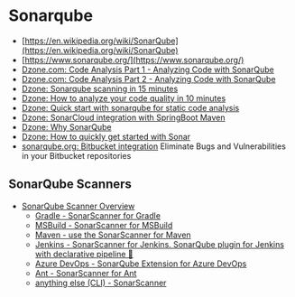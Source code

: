 # Sonarqube
* [https://en.wikipedia.org/wiki/SonarQube](https://en.wikipedia.org/wiki/SonarQube)
* [https://www.sonarqube.org/](https://www.sonarqube.org/)
* [Dzone.com: Code Analysis Part 1 - Analyzing Code with SonarQube](https://dzone.com/articles/code-analysis-with-sonarqube-part-1-setup)
* [Dzone.com: Code Analysis Part 2 - Analyzing Code with SonarQube](https://dzone.com/articles/code-analysis-part-2-analyzing-code-with-sonarqube)
* [Dzone: Sonarqube scanning in 15 minutes](https://dzone.com/articles/sonarqube-scanning-in-15-minutes-2)
* [Dzone: How to analyze your code quality in 10 minutes](https://dzone.com/articles/how-to-analyze-your-code-quality-in-10-minutes-wit)
* [Dzone: Quick start with sonarqube for static code analysis](https://dzone.com/articles/quick-start-witj-sonarqube-for-static-code-analysi)
* [Dzone: SonarCloud integration with SpringBoot Maven](https://dzone.com/articles/sonarcloud-integration-with-springboot-maven)
* [Dzone: Why SonarQube](https://dzone.com/articles/why-sonarqube-1)
* [Dzone: How to quickly get started with Sonar](https://dzone.com/articles/how-quickly-get-started-sonar)
* [sonarqube.org: Bitbucket integration](https://www.sonarqube.org/bitbucket-integration/) Eliminate Bugs and Vulnerabilities
in your Bitbucket repositories

## SonarQube Scanners
* [SonarQube Scanner Overview](https://docs.sonarqube.org/latest/analysis/overview/)
    * [Gradle - SonarScanner for Gradle](https://docs.sonarqube.org/latest/analysis/scan/sonarscanner-for-gradle/)
    * [MSBuild - SonarScanner for MSBuild](https://docs.sonarqube.org/latest/analysis/scan/sonarscanner-for-msbuild/)
    * [Maven - use the SonarScanner for Maven](https://docs.sonarqube.org/latest/analysis/scan/sonarscanner-for-maven/)
    * [Jenkins - SonarScanner for Jenkins. SonarQube plugin for Jenkins with declarative pipeline 🌟](https://docs.sonarqube.org/latest/analysis/scan/sonarscanner-for-jenkins/)
    * [Azure DevOps - SonarQube Extension for Azure DevOps](https://docs.sonarqube.org/latest/analysis/scan/sonarscanner-for-azure-devops/)
    * [Ant - SonarScanner for Ant](https://docs.sonarqube.org/latest/analysis/scan/sonarscanner-for-ant/)
    * [anything else (CLI) - SonarScanner](https://docs.sonarqube.org/latest/analysis/scan/sonarscanner/)

